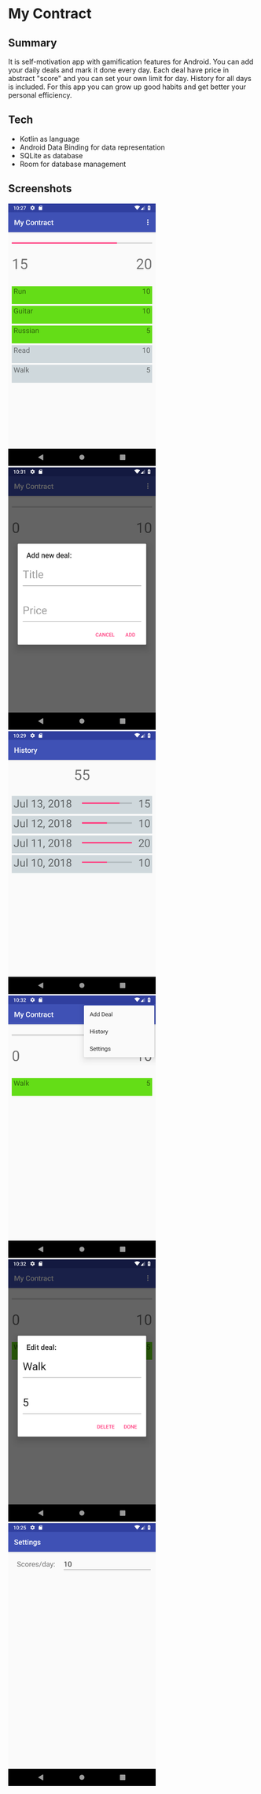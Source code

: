 # My Contract

## Summary

It is self-motivation app with gamification features for Android. You can add your daily deals and mark it done every day. Each deal have price in abstract "score" and you can set your own limit for day. History for all days is included. For this app you can grow up good habits and get better your personal efficiency. 

## Tech

- Kotlin as language
- Android Data Binding for data representation
- SQLite as database
- Room for database management

## Screenshots

<img src="https://github.com/KonH/MyContract/blob/master/screens/main.png?raw=true" width=300> <img src="https://github.com/KonH/MyContract/blob/master/screens/add.png?raw=true" width=300> <img src="https://github.com/KonH/MyContract/blob/master/screens/history.png?raw=true" width=300> <img src="https://github.com/KonH/MyContract/blob/master/screens/context.png?raw=true" width=300> <img src="https://github.com/KonH/MyContract/blob/master/screens/edit.png?raw=true" width=300> <img src="https://github.com/KonH/MyContract/blob/master/screens/settings.png?raw=true" width=300>
